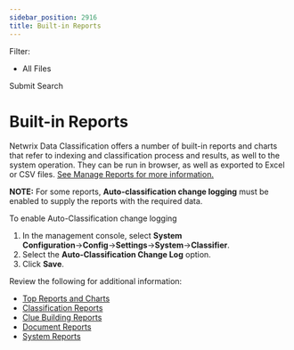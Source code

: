 ```yaml
---
sidebar_position: 2916
title: Built-in Reports
---
```


Filter: 

* All Files

Submit Search

# Built-in Reports

Netwrix Data Classification offers a number of built-in reports and charts that refer to indexing and classification process and results, as well to the system operation. They can be run in browser, as well as exported to Excel or CSV files. [See Manage Reports for more information.](Manage)

**NOTE:** For some reports, **Auto-classification change logging** must be enabled to supply the reports with the required data.

To enable Auto-Classification change logging

1. In the management console, select **System Configuration**→**Config**→**Settings**→**System**→**Classifier**.
2. Select the **Auto-Classification Change Log** option.
3. Click **Save**.

Review the following for additional information:

* [Top Reports and Charts](TopReportsCharts)
* [Classification Reports](ClassificationReports)
* [Clue Building Reports](ClueBuildingReports)
* [Document Reports](DocumentReports)
* [System Reports](SystemReports)
